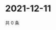 # 2021-12-11

共 0 条

<!-- BEGIN WEIBO -->
<!-- 最后更新时间 Sat Dec 11 2021 23:14:54 GMT+0800 (China Standard Time) -->

<!-- END WEIBO -->
